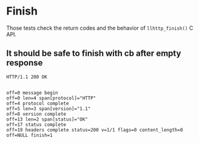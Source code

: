 Finish
======

Those tests check the return codes and the behavior of `llhttp_finish()` C API.

## It should be safe to finish with cb after empty response

<!-- meta={"type": "response-finish"} -->
```http
HTTP/1.1 200 OK


```

```log
off=0 message begin
off=0 len=4 span[protocol]="HTTP"
off=4 protocol complete
off=5 len=3 span[version]="1.1"
off=8 version complete
off=13 len=2 span[status]="OK"
off=17 status complete
off=19 headers complete status=200 v=1/1 flags=0 content_length=0
off=NULL finish=1
```

